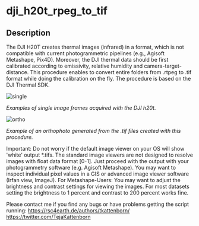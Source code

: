 # dji_h20t_rpeg_to_tif

## Description

The DJI H20T creates thermal images (infrared) in a format, which is not compatible with current photogrammetric pipelines (e.g., Agisoft Metashape, Pix4D). Moreover, the DJI thermal data should be first calibrated according to emissivity, relative humidity and camera-target-distance. This procedure enables to convert entire folders from .rtpeg to .tif format while doing the calibration on the fly. The procedure is based on the DJI Thermal SDK.

![single](https://github.com/tejakattenborn/dji_h20t_rpeg_to_tif/blob/main/single_frames.png)

*Examples of single image frames acquired with the DJI h20t.*

![ortho](https://github.com/tejakattenborn/dji_h20t_rpeg_to_tif/blob/main/ortho.png)

*Example of an orthophoto generated from the .tif files created with this procedure.*

Important: Do not worry if the default image viewer on your OS will show 'white' output *.tifs. The standard image viewers are not designed to resolve images with float data format [0-1]. Just proceed with the output with your photogrammetry software (e.g. Agisoft Metashape). You may want to inspect individual pixel values in a GIS or advanced image viewer software (Irfan view, ImageJ).
For Metashape-Users: You may want to adjust the brightness and contrast settings for viewing the images. For most datasets setting the brightness to 1 percent and contrast to 200 percent works fine.

Please contact me if you find any bugs or have problems getting the script running:
https://rsc4earth.de/authors/tkattenborn/     https://twitter.com/TejaKattenborn
